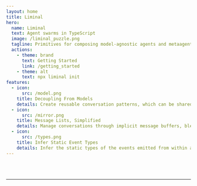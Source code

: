 ```yaml
---
layout: home
title: Liminal
hero:
  name: Liminal
  text: Agent swarms in TypeScript
  image: /liminal_puzzle.png
  tagline: Primitives for composing model-agnostic agents and metaagents using generator functions.
  actions:
    - theme: brand
      text: Getting Started
      link: /getting_started
    - theme: alt
      text: npx liminal init
features:
  - icon:
      src: /model.png
    title: Decoupling From Models
    details: Create reusable conversation patterns, which can be shared without vendor lock-in.
  - icon:
      src: /mirror.png
    title: Message Lists, Simplified
    details: Manage conversations through implicit message buffers, blended into function control flow.
  - icon:
      src: /types.png
    title: Infer Static Event Types
    details: Infer the static types of the events emitted from within an agent and its descendants.
---
```


<br />
<br />

---

<script setup>

import { onMounted } from 'vue'

onMounted(() => {
  const element = document.querySelector('a.VPButton.medium.alt');
  element.addEventListener('click', function() {
    navigator.clipboard
      .writeText("npx liminal init")
      .then(() => {
        console.log('Text copied to clipboard successfully!');
      })
      .catch(err => {
        console.error('Failed to copy text: ', err);
      });
  })
})

</script>
